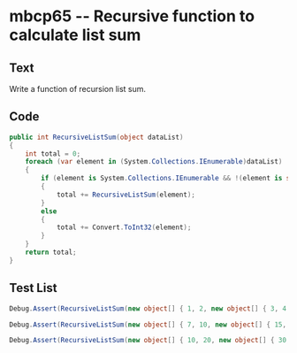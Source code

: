 # mbcp65 -- Recursive function to calculate list sum

## Text

Write a function of recursion list sum.

## Code

```csharp
public int RecursiveListSum(object dataList)
{
    int total = 0;
    foreach (var element in (System.Collections.IEnumerable)dataList)
    {
        if (element is System.Collections.IEnumerable && !(element is string))
        {
            total += RecursiveListSum(element);
        }
        else
        {
            total += Convert.ToInt32(element);
        }
    }
    return total;
}
```

## Test List

```csharp
Debug.Assert(RecursiveListSum(new object[] { 1, 2, new object[] { 3, 4 }, new object[] { 5, 6 } }) == 21);
```

```csharp
Debug.Assert(RecursiveListSum(new object[] { 7, 10, new object[] { 15, 14 }, new object[] { 19, 41 } }) == 106);
```

```csharp
Debug.Assert(RecursiveListSum(new object[] { 10, 20, new object[] { 30, 40 }, new object[] { 50, 60 } }) == 210);
```

